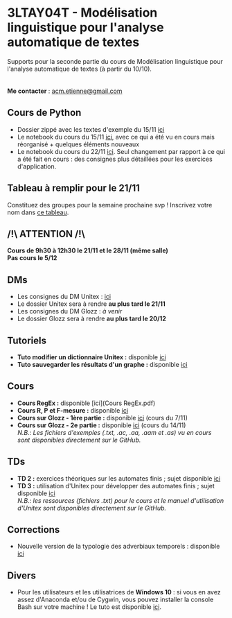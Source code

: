 # 3LTAY04T - Modélisation linguistique pour l'analyse automatique de textes

Supports pour la seconde partie du cours de Modélisation linguistique pour l'analyse automatique de textes (à partir du 10/10).
<br/><br/><br/>
**Me contacter** : acm.etienne@gmail.com

## Cours de Python
- Dossier zippé avec les textes d'exemple du 15/11 [ici](fichiers_tests.zip)
- Le notebook du cours du 15/11 [ici](M1-Python-15nov.ipynb), avec ce qui a été vu en cours mais réorganisé + quelques éléments nouveaux
- Le notebook du cours du 22/11 [ici](M1-Python-21nov.ipynb). Seul changement par rapport à ce qui a été fait en cours : des consignes plus détaillées pour les exercices d'application.


## Tableau à remplir pour le 21/11
Constituez des groupes pour la semaine prochaine svp ! Inscrivez votre nom dans [ce tableau](https://lite.framacalc.org/3ltay04t_groupes_glozz).

## /!\ ATTENTION /!\
**Cours de 9h30 à 12h30 le 21/11 et le 28/11 (même salle)**<br/>
**Pas cours le 5/12**

## DMs

- Les consignes du DM Unitex : [ici](consignes_dossier.pdf)
- Le dossier Unitex sera à rendre **au plus tard le 21/11**
- Les consignes du DM Glozz : *à venir*
- Le dossier Glozz sera à rendre **au plus tard le 20/12**

## Tutoriels

- **Tuto modifier un dictionnaire Unitex :** disponible [ici](Cours_utilisation_Unitex.pdf)
- **Tuto sauvegarder les résultats d'un graphe :** disponible [ici](Sauvegarder_resultats_Unitex.pdf)

## Cours

- **Cours RegEx :** disponible [ici](Cours RegEx.pdf)
- **Cours R, P et F-mesure :** disponible [ici](Cours_evaluation.pdf)
- **Cours sur Glozz - 1ère partie :** disponible [ici](Cours_Glozz(1).pdf) (cours du 7/11)
- **Cours sur Glozz - 2e partie :** disponible [ici](Cours_Glozz_(2).pdf) (cours du 14/11)<br/>
*N.B.: Les fichiers d'exemples (.txt, .ac, .aa, .aam et .as) vu en cours sont disponibles directement sur le GitHub.*

## TDs

- **TD 2 :** exercices théoriques sur les automates finis ; sujet disponible [ici](TD2_EXERCICES_AutomatesFinis.pdf)
- **TD 3 :** utilisation d'Unitex pour développer des automates finis ; sujet disponible [ici](TD3.pdf)<br/>
*N.B.: les ressources (fichiers .txt) pour le cours et le manuel d'utilisation d'Unitex sont disponibles directement sur le GitHub.*

## Corrections

- Nouvelle version de la typologie des adverbiaux temporels : disponible [ici](Correction_ex2_TD1_v2.pdf)

## Divers

- Pour les utilisateurs et les utilisatrices de **Windows 10** : si vous en avez assez d'Anaconda et/ou de Cygwin, vous pouvez installer la console Bash sur votre machine ! Le tuto est disponible [ici](https://korben.info/installer-shell-bash-linux-windows-10.html).

